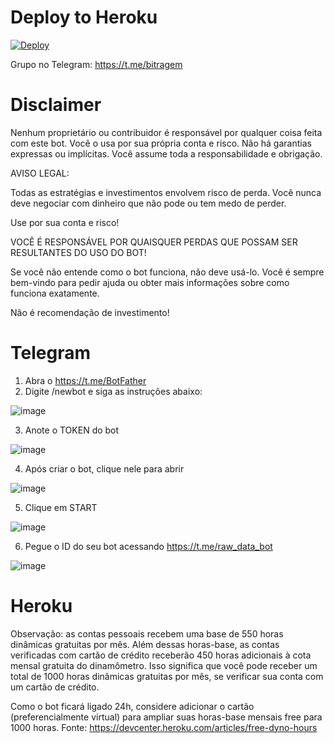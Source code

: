 # Deploy to Heroku
[![Deploy](https://www.herokucdn.com/deploy/button.svg)](https://heroku.com/deploy?template=https://github.com/itxtoledo/biscoint-bot)

Grupo no Telegram: https://t.me/bitragem

# Disclaimer
Nenhum proprietário ou contribuidor é responsável por qualquer coisa feita com este bot. Você o usa por sua própria conta e risco. Não há garantias expressas ou implícitas. Você assume toda a responsabilidade e obrigação.

AVISO LEGAL:

Todas as estratégias e investimentos envolvem risco de perda. Você nunca deve negociar com dinheiro que não pode ou tem medo de perder.

Use por sua conta e risco! 

VOCÊ É RESPONSÁVEL POR QUAISQUER PERDAS QUE POSSAM SER RESULTANTES DO USO DO BOT!

Se você não entende como o bot funciona, não deve usá-lo. Você é sempre bem-vindo para pedir ajuda ou obter mais informações sobre como funciona exatamente.

Não é recomendação de investimento!

# Telegram
1. Abra o https://t.me/BotFather
2. Digite /newbot e siga as instruções abaixo:

![image](https://user-images.githubusercontent.com/54438080/134407558-512d6a08-bb3c-45ed-8d49-0b48d597f364.png)

3. Anote o TOKEN do bot

![image](https://user-images.githubusercontent.com/54438080/134408189-a83e714b-9d91-423b-bcfd-7a690dbc71ae.png)


4. Após criar o bot, clique nele para abrir

![image](https://user-images.githubusercontent.com/54438080/134407708-5467712b-80fe-48a1-a86a-cae9ef549503.png)

5. Clique em START

![image](https://user-images.githubusercontent.com/54438080/134407755-81b76166-e510-4ead-b452-85c9bfaba7c6.png)

6. Pegue o ID do seu bot acessando https://t.me/raw_data_bot

![image](https://user-images.githubusercontent.com/54438080/134407981-9219652e-997e-4242-afbc-340371455e15.png)


# Heroku
Observação: as contas pessoais recebem uma base de 550 horas dinâmicas gratuitas por mês. Além dessas horas-base, as contas verificadas com cartão de crédito receberão 450 horas adicionais à cota mensal gratuita do dinamômetro. Isso significa que você pode receber um total de 1000 horas dinâmicas gratuitas por mês, se verificar sua conta com um cartão de crédito.

Como o bot ficará ligado 24h, considere adicionar o cartão (preferencialmente virtual) para ampliar suas horas-base mensais free para 1000 horas.
Fonte: https://devcenter.heroku.com/articles/free-dyno-hours
